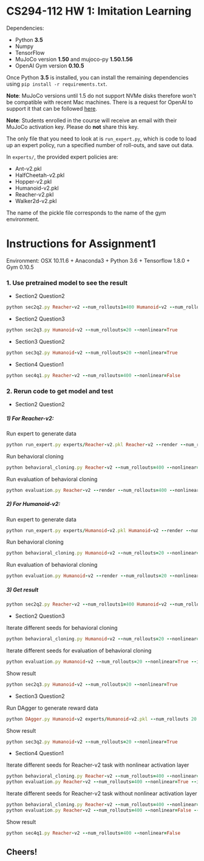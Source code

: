 # CS294-112 HW 1: Imitation Learning

Dependencies:
 * Python **3.5**
 * Numpy
 * TensorFlow
 * MuJoCo version **1.50** and mujoco-py **1.50.1.56**
 * OpenAI Gym version **0.10.5**

Once Python **3.5** is installed, you can install the remaining dependencies using `pip install -r requirements.txt`.

**Note**: MuJoCo versions until 1.5 do not support NVMe disks therefore won't be compatible with recent Mac machines.
There is a request for OpenAI to support it that can be followed [here](https://github.com/openai/gym/issues/638).

**Note**: Students enrolled in the course will receive an email with their MuJoCo activation key. Please do **not** share this key.

The only file that you need to look at is `run_expert.py`, which is code to load up an expert policy, run a specified number of roll-outs, and save out data.

In `experts/`, the provided expert policies are:
* Ant-v2.pkl
* HalfCheetah-v2.pkl
* Hopper-v2.pkl
* Humanoid-v2.pkl
* Reacher-v2.pkl
* Walker2d-v2.pkl

The name of the pickle file corresponds to the name of the gym environment.


# Instructions for Assignment1

Environment:
OSX 10.11.6 + Anaconda3 + Python 3.6 + Tensorflow 1.8.0 + Gym 0.10.5

### 1. Use pretrained model to see the result

- Section2 Question2

```ruby
python sec2q2.py Reacher-v2 --num_rollouts1=400 Humanoid-v2 --num_rollouts2=20 --nonlinear=True
```

- Section2 Question3

```ruby
python sec2q3.py Humanoid-v2 --num_rollouts=20 --nonlinear=True
```

- Section3 Question2

```ruby
python sec3q2.py Humanoid-v2 --num_rollouts=20 --nonlinear=True
```

- Section4 Question1

```ruby
python sec4q1.py Reacher-v2 --num_rollouts=400 --nonlinear=False
```

### 2. Rerun code to get model and test

- Section2 Question2

##### 1) For Reacher-v2:

Run expert to generate data

```ruby
python run_expert.py experts/Reacher-v2.pkl Reacher-v2 --render --num_rollouts=400
```

Run behavioral cloning

```ruby
python behavioral_cloning.py Reacher-v2 --num_rollouts=400 --nonlinear=True --restore=False --iter_seed=False
```

Run evaluation of behavioral cloning

```ruby
python evaluation.py Reacher-v2 --render --num_rollouts=400 --nonlinear=True --iter_seed=False
```

##### 2) For Humanoid-v2:

Run expert to generate data

```ruby
python run_expert.py experts/Humanoid-v2.pkl Humanoid-v2 --render --num_rollouts=20
```

Run behavioral cloning

```ruby
python behavioral_cloning.py Humanoid-v2 --num_rollouts=20 --nonlinear=True --restore=False --iter_seed=False
```

Run evaluation of behavioral cloning

```ruby
python evaluation.py Humanoid-v2 --render --num_rollouts=20 --nonlinear=True --iter_seed=False
```

##### 3) Get result

```ruby
python sec2q2.py Reacher-v2 --num_rollouts1=400 Humanoid-v2 --num_rollouts2=20 --nonlinear=True
```

- Section2 Question3

Iterate different seeds for behavioral cloning

```ruby
python behavioral_cloning.py Humanoid-v2 --num_rollouts=20 --nonlinear=True --restore=False --iter_seed=True
```

Iterate different seeds for evaluation of behavioral cloning

```ruby
python evaluation.py Humanoid-v2 --num_rollouts=20 --nonlinear=True --iter_seed=True
```

Show result

```ruby
python sec2q3.py Humanoid-v2 --num_rollouts=20 --nonlinear=True
```

- Section3 Question2

Run DAgger to generate reward data

```ruby
python DAgger.py Humanoid-v2 experts/Humanoid-v2.pkl --num_rollouts 20 --nonlinear True
```

Show result

```ruby
python sec3q2.py Humanoid-v2 --num_rollouts=20 --nonlinear=True
```

- Section4 Question1

Iterate different seeds for Reacher-v2 task with nonlinear activation layer

```ruby
python behavioral_cloning.py Reacher-v2 --num_rollouts=400 --nonlinear=True --restore=False --iter_seed=True
python evaluation.py Reacher-v2 --num_rollouts=400 --nonlinear=True --iter_seed=True
```

Iterate different seeds for Reacher-v2 task without nonlinear activation layer

```ruby
python behavioral_cloning.py Reacher-v2 --num_rollouts=400 --nonlinear=False --restore=False --iter_seed=True
python evaluation.py Reacher-v2 --num_rollouts=400 --nonlinear=False --iter_seed=True
```

Show result

```ruby
python sec4q1.py Reacher-v2 --num_rollouts=400 --nonlinear=False
```

## Cheers!

